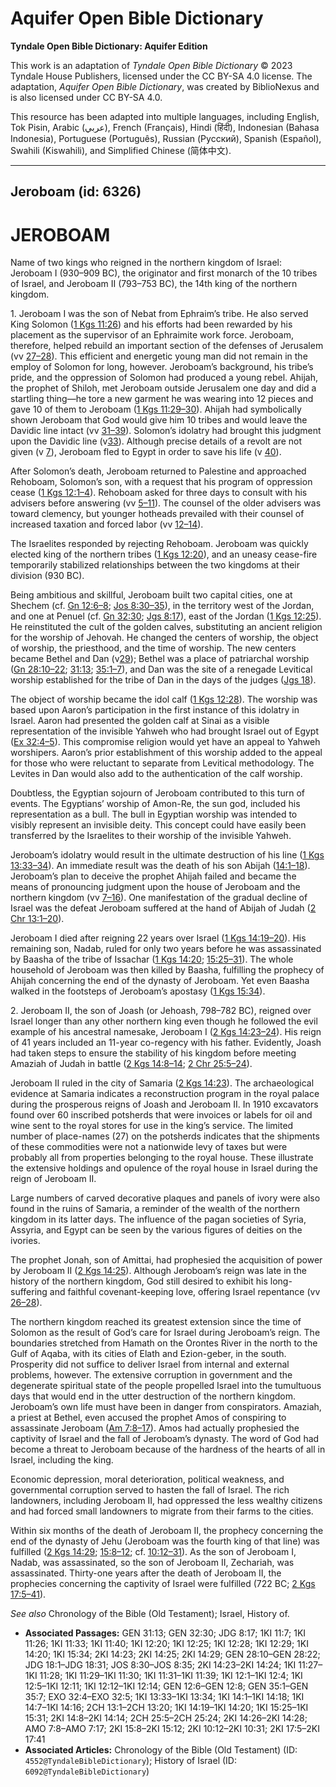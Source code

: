 # Aquifer Open Bible Dictionary

**Tyndale Open Bible Dictionary: Aquifer Edition**

This work is an adaptation of *Tyndale Open Bible Dictionary* © 2023 Tyndale House Publishers, licensed under the CC BY\-SA 4\.0 license. The adaptation, *Aquifer Open Bible Dictionary*, was created by BiblioNexus and is also licensed under CC BY\-SA 4\.0\.

This resource has been adapted into multiple languages, including English, Tok Pisin, Arabic (عربي), French (Français), Hindi (हिंदी), Indonesian (Bahasa Indonesia), Portuguese (Português), Russian (Русский), Spanish (Español), Swahili (Kiswahili), and Simplified Chinese (简体中文).



--------------------------------

## Jeroboam (id: 6326)

JEROBOAM
========

Name of two kings who reigned in the northern kingdom of Israel: Jeroboam I (930–909 BC), the originator and first monarch of the 10 tribes of Israel, and Jeroboam II (793–753 BC), the 14th king of the northern kingdom.

1\. Jeroboam I was the son of Nebat from Ephraim’s tribe. He also served King Solomon ([1 Kgs 11:26](https://ref.ly/1Kgs11:26)) and his efforts had been rewarded by his placement as the supervisor of an Ephraimite work force. Jeroboam, therefore, helped rebuild an important section of the defenses of Jerusalem (vv [27–28](https://ref.ly/1Kgs11:27-1Kgs11:28)). This efficient and energetic young man did not remain in the employ of Solomon for long, however. Jeroboam’s background, his tribe’s pride, and the oppression of Solomon had produced a young rebel. Ahijah, the prophet of Shiloh, met Jeroboam outside Jerusalem one day and did a startling thing—he tore a new garment he was wearing into 12 pieces and gave 10 of them to Jeroboam ([1 Kgs 11:29–30](https://ref.ly/1Kgs11:29-1Kgs11:30)). Ahijah had symbolically shown Jeroboam that God would give him 10 tribes and would leave the Davidic line intact (vv [31–39](https://ref.ly/1Kgs11:31-1Kgs11:39)). Solomon’s idolatry had brought this judgment upon the Davidic line (v[33](https://ref.ly/1Kgs11:33)). Although precise details of a revolt are not given (v [7](https://ref.ly/1Kgs11:7)), Jeroboam fled to Egypt in order to save his life (v [40](https://ref.ly/1Kgs11:40)).

After Solomon’s death, Jeroboam returned to Palestine and approached Rehoboam, Solomon’s son, with a request that his program of oppression cease ([1 Kgs 12:1–4](https://ref.ly/1Kgs12:1-1Kgs12:4)). Rehoboam asked for three days to consult with his advisers before answering (vv [5–11](https://ref.ly/1Kgs12:5-1Kgs12:11)). The counsel of the older advisers was toward clemency, but younger hotheads prevailed with their counsel of increased taxation and forced labor (vv [12–14](https://ref.ly/1Kgs12:12-1Kgs12:14)).

The Israelites responded by rejecting Rehoboam. Jeroboam was quickly elected king of the northern tribes ([1 Kgs 12:20](https://ref.ly/1Kgs12:20)), and an uneasy cease\-fire temporarily stabilized relationships between the two kingdoms at their division (930 BC).

Being ambitious and skillful, Jeroboam built two capital cities, one at Shechem (cf. [Gn 12:6–8](https://ref.ly/Gen12:6-Gen12:8); [Jos 8:30–35](https://ref.ly/Josh8:30-Josh8:35)), in the territory west of the Jordan, and one at Penuel (cf. [Gn 32:30](https://ref.ly/Gen32:30); [Jgs 8:17](https://ref.ly/Judg8:17)), east of the Jordan ([1 Kgs 12:25](https://ref.ly/1Kgs12:25)). He reinstituted the cult of the golden calves, substituting an ancient religion for the worship of Jehovah. He changed the centers of worship, the object of worship, the priesthood, and the time of worship. The new centers became Bethel and Dan (v[29](https://ref.ly/1Kgs12:29)); Bethel was a place of patriarchal worship ([Gn 28:10–22](https://ref.ly/Gen28:10-Gen28:22); [31:13](https://ref.ly/Gen31:13); [35:1–7](https://ref.ly/Gen35:1-Gen35:7)), and Dan was the site of a renegade Levitical worship established for the tribe of Dan in the days of the judges ([Jgs 18](https://ref.ly/Judg18:1-Judg18:31)).

The object of worship became the idol calf ([1 Kgs 12:28](https://ref.ly/1Kgs12:28)). The worship was based upon Aaron’s participation in the first instance of this idolatry in Israel. Aaron had presented the golden calf at Sinai as a visible representation of the invisible Yahweh who had brought Israel out of Egypt ([Ex 32:4–5](https://ref.ly/Exod32:4-Exod32:5)). This compromise religion would yet have an appeal to Yahweh worshipers. Aaron’s prior establishment of this worship added to the appeal for those who were reluctant to separate from Levitical methodology. The Levites in Dan would also add to the authentication of the calf worship.

Doubtless, the Egyptian sojourn of Jeroboam contributed to this turn of events. The Egyptians’ worship of Amon\-Re, the sun god, included his representation as a bull. The bull in Egyptian worship was intended to visibly represent an invisible deity. This concept could have easily been transferred by the Israelites to their worship of the invisible Yahweh.

Jeroboam’s idolatry would result in the ultimate destruction of his line ([1 Kgs 13:33–34](https://ref.ly/1Kgs13:33-1Kgs13:34)). An immediate result was the death of his son Abijah ([14:1–18](https://ref.ly/1Kgs14:1-1Kgs14:18)). Jeroboam’s plan to deceive the prophet Ahijah failed and became the means of pronouncing judgment upon the house of Jeroboam and the northern kingdom (vv [7–16](https://ref.ly/1Kgs14:7-1Kgs14:16)). One manifestation of the gradual decline of Israel was the defeat Jeroboam suffered at the hand of Abijah of Judah ([2 Chr 13:1–20](https://ref.ly/2Chr13:1-2Chr13:20)).

Jeroboam I died after reigning 22 years over Israel ([1 Kgs 14:19–20](https://ref.ly/1Kgs14:19-1Kgs14:20)). His remaining son, Nadab, ruled for only two years before he was assassinated by Baasha of the tribe of Issachar ([1 Kgs 14:20](https://ref.ly/1Kgs14:20); [15:25–31](https://ref.ly/1Kgs15:25-1Kgs15:31)). The whole household of Jeroboam was then killed by Baasha, fulfilling the prophecy of Ahijah concerning the end of the dynasty of Jeroboam. Yet even Baasha walked in the footsteps of Jeroboam’s apostasy ([1 Kgs 15:34](https://ref.ly/1Kgs15:34)).

2\. Jeroboam II, the son of Joash (or Jehoash, 798–782 BC), reigned over Israel longer than any other northern king even though he followed the evil example of his ancestral namesake, Jeroboam I ([2 Kgs 14:23–24](https://ref.ly/2Kgs14:23-2Kgs14:24)). His reign of 41 years included an 11\-year co\-regency with his father. Evidently, Joash had taken steps to ensure the stability of his kingdom before meeting Amaziah of Judah in battle ([2 Kgs 14:8–14](https://ref.ly/2Kgs14:8-2Kgs14:14); [2 Chr 25:5–24](https://ref.ly/2Chr25:5-2Chr25:24)).

Jeroboam II ruled in the city of Samaria ([2 Kgs 14:23](https://ref.ly/2Kgs14:23)). The archaeological evidence at Samaria indicates a reconstruction program in the royal palace during the prosperous reigns of Joash and Jeroboam II. In 1910 excavators found over 60 inscribed potsherds that were invoices or labels for oil and wine sent to the royal stores for use in the king’s service. The limited number of place\-names (27\) on the potsherds indicates that the shipments of these commodities were not a nationwide levy of taxes but were probably all from properties belonging to the royal house. These illustrate the extensive holdings and opulence of the royal house in Israel during the reign of Jeroboam II.

Large numbers of carved decorative plaques and panels of ivory were also found in the ruins of Samaria, a reminder of the wealth of the northern kingdom in its latter days. The influence of the pagan societies of Syria, Assyria, and Egypt can be seen by the various figures of deities on the ivories.

The prophet Jonah, son of Amittai, had prophesied the acquisition of power by Jeroboam II ([2 Kgs 14:25](https://ref.ly/2Kgs14:25)). Although Jeroboam’s reign was late in the history of the northern kingdom, God still desired to exhibit his long\-suffering and faithful covenant\-keeping love, offering Israel repentance (vv [26–28](https://ref.ly/2Kgs14:26-2Kgs14:28)).

The northern kingdom reached its greatest extension since the time of Solomon as the result of God’s care for Israel during Jeroboam’s reign. The boundaries stretched from Hamath on the Orontes River in the north to the Gulf of Aqaba, with its cities of Elath and Ezion\-geber, in the south. Prosperity did not suffice to deliver Israel from internal and external problems, however. The extensive corruption in government and the degenerate spiritual state of the people propelled Israel into the tumultuous days that would end in the utter destruction of the northern kingdom. Jeroboam’s own life must have been in danger from conspirators. Amaziah, a priest at Bethel, even accused the prophet Amos of conspiring to assassinate Jeroboam ([Am 7:8–17](https://ref.ly/Amos7:8-Amos7:17)). Amos had actually prophesied the captivity of Israel and the fall of Jeroboam’s dynasty. The word of God had become a threat to Jeroboam because of the hardness of the hearts of all in Israel, including the king.

Economic depression, moral deterioration, political weakness, and governmental corruption served to hasten the fall of Israel. The rich landowners, including Jeroboam II, had oppressed the less wealthy citizens and had forced small landowners to migrate from their farms to the cities.

Within six months of the death of Jeroboam II, the prophecy concerning the end of the dynasty of Jehu (Jeroboam was the fourth king of that line) was fulfilled ([2 Kgs 14:29](https://ref.ly/2Kgs14:29); [15:8–12](https://ref.ly/2Kgs15:8-2Kgs15:12); cf. [10:12–31](https://ref.ly/2Kgs10:12-2Kgs10:31)). As the son of Jeroboam I, Nadab, was assassinated, so the son of Jeroboam II, Zechariah, was assassinated. Thirty\-one years after the death of Jeroboam II, the prophecies concerning the captivity of Israel were fulfilled (722 BC; [2 Kgs 17:5–41](https://ref.ly/2Kgs17:5-2Kgs17:41)).

*See also* Chronology of the Bible (Old Testament); Israel, History of.

* **Associated Passages:** GEN 31:13; GEN 32:30; JDG 8:17; 1KI 11:7; 1KI 11:26; 1KI 11:33; 1KI 11:40; 1KI 12:20; 1KI 12:25; 1KI 12:28; 1KI 12:29; 1KI 14:20; 1KI 15:34; 2KI 14:23; 2KI 14:25; 2KI 14:29; GEN 28:10–GEN 28:22; JDG 18:1–JDG 18:31; JOS 8:30–JOS 8:35; 2KI 14:23–2KI 14:24; 1KI 11:27–1KI 11:28; 1KI 11:29–1KI 11:30; 1KI 11:31–1KI 11:39; 1KI 12:1–1KI 12:4; 1KI 12:5–1KI 12:11; 1KI 12:12–1KI 12:14; GEN 12:6–GEN 12:8; GEN 35:1–GEN 35:7; EXO 32:4–EXO 32:5; 1KI 13:33–1KI 13:34; 1KI 14:1–1KI 14:18; 1KI 14:7–1KI 14:16; 2CH 13:1–2CH 13:20; 1KI 14:19–1KI 14:20; 1KI 15:25–1KI 15:31; 2KI 14:8–2KI 14:14; 2CH 25:5–2CH 25:24; 2KI 14:26–2KI 14:28; AMO 7:8–AMO 7:17; 2KI 15:8–2KI 15:12; 2KI 10:12–2KI 10:31; 2KI 17:5–2KI 17:41
* **Associated Articles:** Chronology of the Bible (Old Testament) (ID: `4552@TyndaleBibleDictionary`); History of Israel (ID: `6092@TyndaleBibleDictionary`)

